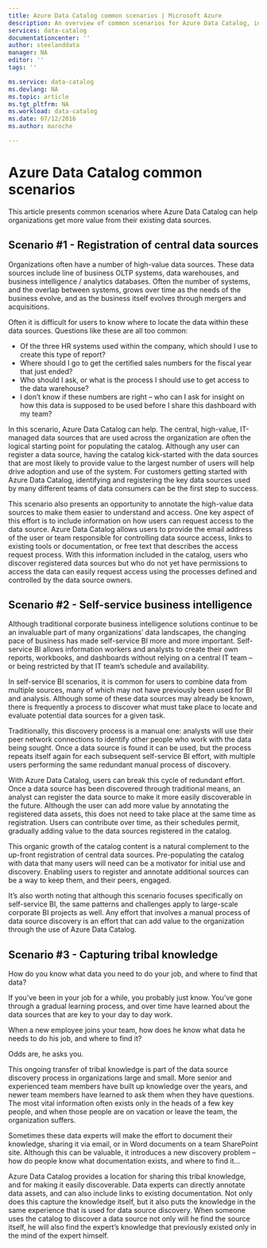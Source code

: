 ```yaml
---
title: Azure Data Catalog common scenarios | Microsoft Azure
description: An overview of common scenarios for Azure Data Catalog, including the registration and discovery of high-value data sources, enabling self-service business intelligence, and capturing existing tribal knowledge about data sources and processes.
services: data-catalog
documentationcenter: ''
author: steelanddata
manager: NA
editor: ''
tags: ''

ms.service: data-catalog
ms.devlang: NA
ms.topic: article
ms.tgt_pltfrm: NA
ms.workload: data-catalog
ms.date: 07/12/2016
ms.author: maroche

---
```

# Azure Data Catalog common scenarios
This article presents common scenarios where Azure Data Catalog can help organizations get more value from their existing data sources.

## Scenario #1 - Registration of central data sources
Organizations often have a number of high-value data sources. These data sources include line of business OLTP systems, data warehouses, and business intelligence / analytics databases. Often the number of systems, and the overlap between systems, grows over time as the needs of the business evolve, and as the business itself evolves through mergers and acquisitions.

Often it is difficult for users to know where to locate the data within these data sources. Questions like these are all too common:

* Of the three HR systems used within the company, which should I use to create this type of report?
* Where should I go to get the certified sales numbers for the fiscal year that just ended?
* Who should I ask, or what is the process I should use to get access to the data warehouse?
* I don’t know if these numbers are right – who can I ask for insight on how this data is supposed to be used before I share this dashboard with my team?

In this scenario, Azure Data Catalog can help. The central, high-value, IT-managed data sources that are used across the organization are often the logical starting point for populating the catalog. Although any user can register a data source, having the catalog kick-started with the data sources that are most likely to provide value to the largest number of users will help drive adoption and use of the system. For customers getting started with Azure Data Catalog, identifying and registering the key data sources used by many different teams of data consumers can be the first step to success.

This scenario also presents an opportunity to annotate the high-value data sources to make them easier to understand and access. One key aspect of this effort is to include information on how users can request access to the data source. Azure Data Catalog allows users to provide the email address of the user or team responsible for controlling data source access, links to existing tools or documentation, or free text that describes the access request process. With this information included in the catalog, users who discover registered data sources but who do not yet have permissions to access the data can easily request access using the processes defined and controlled by the data source owners.

## Scenario #2 - Self-service business intelligence
Although traditional corporate business intelligence solutions continue to be an invaluable part of many organizations’ data landscapes, the changing pace of business has made self-service BI more and more important. Self-service BI allows information workers and analysts to create their own reports, workbooks, and dashboards without relying on a central IT team – or being restricted by that IT team’s schedule and availability.

In self-service BI scenarios, it is common for users to combine data from multiple sources, many of which may not have previously been used for BI and analysis. Although some of these data sources may already be known, there is frequently a process to discover what must take place to locate and evaluate potential data sources for a given task.

Traditionally, this discovery process is a manual one: analysts will use their peer network connections to identify other people who work with the data being sought. Once a data source is found it can be used, but the process repeats itself again for each subsequent self-service BI effort, with multiple users performing the same redundant manual process of discovery.

With Azure Data Catalog, users can break this cycle of redundant effort. Once a data source has been discovered through traditional means, an analyst can register the data source to make it more easily discoverable in the future. Although the user can add more value by annotating the registered data assets, this does not need to take place at the same time as registration. Users can contribute over time, as their schedules permit, gradually adding value to the data sources registered in the catalog.

This organic growth of the catalog content is a natural complement to the up-front registration of central data sources. Pre-populating the catalog with data that many users will need can be a motivator for initial use and discovery. Enabling users to register and annotate additional sources can be a way to keep them, and their peers, engaged.

It’s also worth noting that although this scenario focuses specifically on self-service BI, the same patterns and challenges apply to large-scale corporate BI projects as well. Any effort that involves a manual process of data source discovery is an effort that can add value to the organization through the use of Azure Data Catalog.

## Scenario #3 - Capturing tribal knowledge
How do you know what data you need to do your job, and where to find that data?

If you’ve been in your job for a while, you probably just know. You’ve gone through a gradual learning process, and over time have learned about the data sources that are key to your day to day work.

When a new employee joins your team, how does he know what data he needs to do his job, and where to find it?

Odds are, he asks you.

This ongoing transfer of tribal knowledge is part of the data source discovery process in organizations large and small. More senior and experienced team members have built up knowledge over the years, and newer team members have learned to ask them when they have questions. The most vital information often exists only in the heads of a few key people, and when those people are on vacation or leave the team, the organization suffers.

Sometimes these data experts will make the effort to document their knowledge, sharing it via email, or in Word documents on a team SharePoint site. Although this can be valuable, it introduces a new discovery problem – how do people know what documentation exists, and where to find it…

Azure Data Catalog provides a location for sharing this tribal knowledge, and for making it easily discoverable. Data experts can directly annotate data assets, and can also include links to existing documentation. Not only does this capture the knowledge itself, but it also puts the knowledge in the same experience that is used for data source discovery. When someone uses the catalog to discover a data source not only will he find the source itself, he will also find the expert’s knowledge that previously existed only in the mind of the expert himself.

